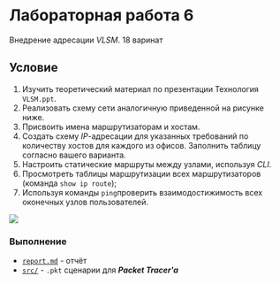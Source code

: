 # Лабораторная работа 6

Внедрение адресации _VLSM_. 18 варинат

## Условие

1. Изучить теоретический материал по презентации Технология `VLSM.ppt`.
2. Реализовать схему сети аналогичную приведенной на рисунке ниже.
3. Присвоить имена маршрутизаторам и хостам.
4. Создать схему _IP_-адресации для указанных требований по количеству хостов
   для каждого из офисов. Заполнить таблицу согласно вашего варианта.
5. Настроить статические маршруты между узлами, используя _CLI_.
6. Просмотреть таблицы маршрутизации всех маршрутизаторов (команда `show ip route`);
7. Используя команды `ping`проверить взаимодостижимость всех оконечных узлов
   пользователей.

![](http://res.cloudinary.com/dzsjwgjii/image/upload/v1490039244/networks-6-1.png)

### Выполнение

- [`report.md`](https://github.com/drapegnik/bsu/tree/master/networks/lab6/report.md) -
  отчёт
- [`src/`](https://github.com/drapegnik/bsu/tree/master/networks/lab6/src) -
  `.pkt` сценарии для **_Packet Tracer'a_**
